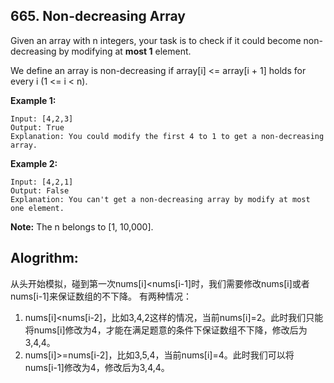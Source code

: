 ## 665. Non-decreasing Array

Given an array with n integers, your task is to check if it could become non-decreasing by modifying at **most 1** element.

We define an array is non-decreasing if array[i] <= array[i + 1] holds for every i (1 <= i < n).

**Example 1:**
```
Input: [4,2,3]
Output: True
Explanation: You could modify the first 4 to 1 to get a non-decreasing array.
```

**Example 2:**
```
Input: [4,2,1]
Output: False
Explanation: You can't get a non-decreasing array by modify at most one element.
```

**Note:** The n belongs to [1, 10,000].

## Alogrithm:
从头开始模拟，碰到第一次nums[i]<nums[i-1]时，我们需要修改nums[i]或者nums[i-1]来保证数组的不下降。
有两种情况：
1. nums[i]<nums[i-2]，比如3,4,2这样的情况，当前nums[i]=2。此时我们只能将nums[i]修改为4，才能在满足题意的条件下保证数组不下降，修改后为3,4,4。
2. nums[i]>=nums[i-2]，比如3,5,4，当前nums[i]=4。此时我们可以将nums[i-1]修改为4，修改后为3,4,4。